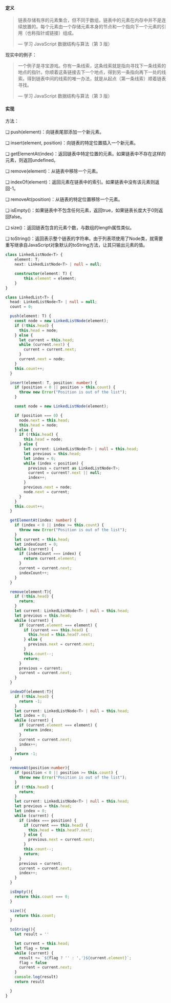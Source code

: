 #### 定义

> 链表存储有序的元素集合，但不同于数组，链表中的元素在内存中并不是连续放置的。每个元素由一个存储元素本身的节点和一个指向下一个元素的引用（也称指针或链接）组成。
>
> — 学习 JavaScript 数据结构与算法（第 3 版）

现实中的例子：

>一个例子是寻宝游戏。你有一条线索，这条线索就是指向寻找下一条线索的地点的指针。你顺着这条链接去下一个地点，得到另一条指向再下一处的线索。得到链表中间的线索的唯一办法，就是从起点（第一条线索）顺着链表寻找。
>
> — 学习 JavaScript 数据结构与算法（第 3 版）

#### 实现

方法：

❑ push(element)：向链表尾部添加一个新元素。

❑ insert(element, position)：向链表的特定位置插入一个新元素。

❑ getElementAt(index)：返回链表中特定位置的元素。如果链表中不存在这样的元素，则返回undefined。

❑ remove(element)：从链表中移除一个元素。

❑ indexOf(element)：返回元素在链表中的索引。如果链表中没有该元素则返回-1。

❑ removeAt(position)：从链表的特定位置移除一个元素。

❑ isEmpty()：如果链表中不包含任何元素，返回true，如果链表长度大于0则返回false。

❑ size()：返回链表包含的元素个数，与数组的length属性类似。

❑ toString()：返回表示整个链表的字符串。由于列表项使用了Node类，就需要重写继承自JavaScript对象默认的toString方法，让其只输出元素的值。

```ts
class LinkedListNode<T> {
    element: T;
    next: LinkedListNode<T> | null = null;

    constructor(element: T) {
        this.element = element;
    }
}

class LinkedList<T> {
  head: LinkedListNode<T> | null = null;
  count = 0;

  push(element: T) {
    const node = new LinkedListNode(element);
    if (!this.head) {
      this.head = node;
    } else {
      let current = this.head;
      while (current.next) {
        current = current.next;
      }
      current.next = node;
    }
    this.count++;
  }

  insert(element: T, position: number) {
    if (position < 0 || position > this.count) {
      throw new Error("Position is out of the list");
    }

    const node = new LinkedListNode(element);

    if (position === 0) {
      node.next = this.head;
      this.head = node;
    } else {
      if (!this.head) {
        this.head = node;
      } else {
        let current: LinkedListNode<T> | null = this.head;
        let previous = this.head;
        let index = 0;
        while (index < position) {
          previous = current as LinkedListNode<T>;
          current = current?.next || null;
          index++;
        }
        previous.next = node;
        node.next = current;
      }
    }
    this.count++;
  }

  getElementAt(index: number) {
    if (index < 0 || index >= this.count) {
      throw new Error("Position is out of the list");
    }
    let current = this.head;
    let indexCount = 0;
    while (current) {
      if (indexCount === index) {
        return current.element;
      }
      current = current.next;
      indexCount++;
    }
  }

  remove(element:T){
    if (!this.head) {
      return;
    }
    let current: LinkedListNode<T> | null = this.head;
    let previous = this.head;
    while (current) {
      if (current.element === element) {
        if (current === this.head) {
          this.head = this.head?.next;
        } else {
          previous.next = current.next;
        }
        this.count--;
        return;
      }
      previous = current;
      current = current.next;
    }
  }

  indexOf(element:T){
    if (!this.head) {
      return -1;
    }
    let current: LinkedListNode<T> | null = this.head;
    let index = 0;
    while (current) {
      if (current.element === element) {
        return index;
      }
      current = current.next;
      index++;
    }
    return -1;
  }

  removeAt(position:number){
    if (position < 0 || position >= this.count) {
      throw new Error("Position is out of the list");
    }
    if (!this.head) {
      return;
    }
    let current: LinkedListNode<T> | null = this.head;
    let previous = this.head;
    let index = 0;
    while (current) {
      if (index === position) {
        if (current === this.head) {
          this.head = this.head?.next;
        } else {
          previous.next = current.next;
        }
        this.count--;
        return;
      }
      previous = current;
      current = current.next;
      index++;
    }
  }

  isEmpty(){
    return this.count === 0;
  }

  size(){
    return this.count;
  }

  toString(){
    let result = ''

    let current = this.head;
    let flag = true
    while (current) {
      result += `${flag ? '' : ','}${current.element}`;
      flag = false
      current = current.next;
    }
    console.log(result)
    return result

  }
}
```
